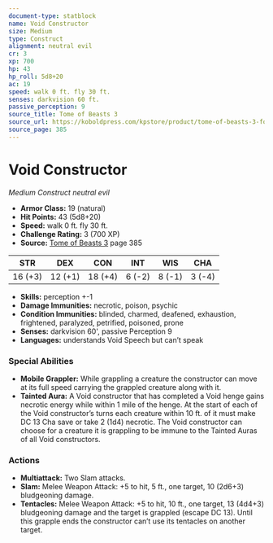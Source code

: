 ```yaml
---
document-type: statblock
name: Void Constructor
size: Medium
type: Construct
alignment: neutral evil
cr: 3
xp: 700
hp: 43
hp_roll: 5d8+20
ac: 19
speed: walk 0 ft. fly 30 ft.
senses: darkvision 60 ft. 
passive_perception: 9
source_title: Tome of Beasts 3
source_url: https://koboldpress.com/kpstore/product/tome-of-beasts-3-for-5th-edition/
source_page: 385
---
```


# Void Constructor

*Medium* *Construct* *neutral evil*

- **Armor Class:** 19 (natural)
- **Hit Points:** 43 (5d8+20)
- **Speed:** walk 0 ft. fly 30 ft.
- **Challenge Rating:** 3 (700 XP)
- **Source:** [Tome of Beasts 3](https://koboldpress.com/kpstore/product/tome-of-beasts-3-for-5th-edition/) page 385

| STR | DEX | CON | INT | WIS | CHA |
| --- | --- | --- | --- | --- | --- |
| 16 (+3) | 12 (+1) | 18 (+4) | 6 (-2) | 8 (-1) | 3 (-4) |

- **Skills:** perception +-1
- **Damage Immunities:** necrotic, poison, psychic
- **Condition Immunities:** blinded, charmed, deafened, exhaustion, frightened, paralyzed, petrified, poisoned, prone
- **Senses:** darkvision 60', passive Perception 9
- **Languages:** understands Void Speech but can’t speak

### Special Abilities

- **Mobile Grappler:** While grappling a creature the constructor can move at its full speed carrying the grappled creature along with it.
- **Tainted Aura:** A Void constructor that has completed a Void henge gains necrotic energy while within 1 mile of the henge. At the start of each of the Void constructor’s turns each creature within 10 ft. of it must make DC 13 Cha save or take 2 (1d4) necrotic. The Void constructor can choose for a creature it is grappling to be immune to the Tainted Auras of all Void constructors.

### Actions

- **Multiattack:** Two Slam attacks.
- **Slam:** Melee Weapon Attack: +5 to hit, 5 ft., one target, 10 (2d6+3) bludgeoning damage.
- **Tentacles:** Melee Weapon Attack: +5 to hit, 10 ft., one target, 13 (4d4+3) bludgeoning damage and the target is grappled (escape DC 13). Until this grapple ends the constructor can’t use its tentacles on another target.
